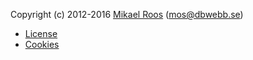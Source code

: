 Copyright (c) 2012-2016 [Mikael Roos](https://mikaelroos.se) (mos@dbwebb.se)

* [License](licens)
* [Cookies](cookies)
